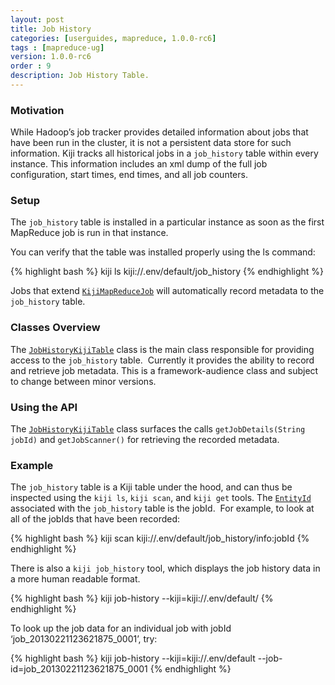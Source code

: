 ```yaml
---
layout: post
title: Job History
categories: [userguides, mapreduce, 1.0.0-rc6]
tags : [mapreduce-ug]
version: 1.0.0-rc6
order : 9
description: Job History Table.
---
```


### Motivation

While Hadoop’s job tracker provides detailed information about jobs that have been run in the
cluster, it is not a persistent data store for such information. 
Kiji tracks all historical jobs in a `job_history` table within every instance. 
This information includes an xml dump of the full job configuration, start times,
end times, and all job counters.


### Setup
The `job_history` table is installed in a particular instance as soon as the first MapReduce job is run in that instance.

You can verify that the table was installed properly using the ls command:

{% highlight bash %}
kiji ls kiji://.env/default/job_history
{% endhighlight %}

Jobs that extend [`KijiMapReduceJob`]({{site.api_mr_rc5}}/framework/KijiMapReduceJob.html) will automatically record metadata to the `job_history` table.

### Classes Overview

The [`JobHistoryKijiTable`]({{site.api_mr_rc5}}/framework/JobHistoryKijiTable.html) class is the main class responsible for providing access to
the `job_history` table.  Currently it provides the ability to record and retrieve job metadata.  This
is a framework-audience class and subject to change between minor versions.

### Using the API

The [`JobHistoryKijiTable`]({{site.api_mr_rc5}}/framework/JobHistoryKijiTable.html) class surfaces the calls `getJobDetails(String jobId)` and `getJobScanner()` for retrieving the recorded metadata.

### Example

The `job_history` table is a Kiji table under the hood, and can thus be inspected using the `kiji ls`, `kiji scan`, and `kiji get` tools.  The [`EntityId`]({{site.api_schema_rc5}}/EntityId.html) associated with the `job_history` table is the jobId.  For example, to look at all of the jobIds that have been recorded:

{% highlight bash %}
kiji scan kiji://.env/default/job_history/info:jobId
{% endhighlight %}

There is also a `kiji job_history` tool, which displays the job history data in a more human readable
format.

{% highlight bash %}
kiji job-history --kiji=kiji://.env/default/
{% endhighlight %}

To look up the job data for an individual job with jobId ‘job_20130221123621875_0001’, try:

{% highlight bash %}
kiji job-history --kiji=kiji://.env/default --job-id=job_20130221123621875_0001
{% endhighlight %}
